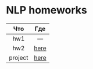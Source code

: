 # NLP homeworks

Что|Где
:---:|:---:
hw1|—
hw2|[here](../master/hw%20foma) 
project|[here](../master/project)
